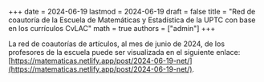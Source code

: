 +++
date      = 2024-06-19
lastmod   = 2024-06-19
draft     = false
title     = "Red de coautoría de la Escuela de Matemáticas y Estadística de la UPTC con base en los currículos CvLAC"
math      = true
authors = ["admin"]
+++

La red de coautorías de artículos, al mes de junio de 2024, de los profesores de la escuela puede ser visualizada en el siguiente enlace: [https://matematicas.netlify.app/post/2024-06-19-net/](https://matematicas.netlify.app/post/2024-06-19-net/). 




